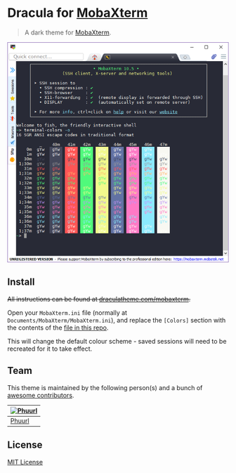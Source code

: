 # Dracula for [MobaXterm](https://mobaxterm.mobatek.net)

> A dark theme for [MobaXterm](https://mobaxterm.mobatek.net).

![Screenshot](./dracula-mobaxterm.png)

## Install

~~All instructions can be found at [draculatheme.com/mobaxterm](https://draculatheme.com/mobaxterm).~~

Open your `MobaXterm.ini` file (normally at `Documents/MobaXterm/MobaXterm.ini`), and replace the `[Colors]` section with the contents of the [file in this repo](./MobaXterm.ini).

This will change the default colour scheme - saved sessions will need to be recreated for it to take effect.

## Team

This theme is maintained by the following person(s) and a bunch of [awesome contributors](https://github.com/dracula/mobaxterm/graphs/contributors).

[![Phuurl](https://avatars2.githubusercontent.com/u/1835431?s=70&v=4)](https://github.com/Phuurl) |
--- |
[Phuurl](https://github.com/Phuurl) |

## License

[MIT License](./LICENSE)
